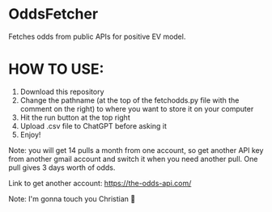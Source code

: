 # OddsFetcher
Fetches odds from public APIs for positive EV model.

# HOW TO USE:
1) Download this repository
2) Change the pathname (at the top of the fetchodds.py file with the comment on the right) to where you want to store it on your computer
3) Hit the run button at the top right
4) Upload .csv file to ChatGPT before asking it
5) Enjoy!

Note: you will get 14 pulls a month from one account, so get another API key from another gmail account and switch it when you need another pull. One pull gives 3 days worth of odds.

Link to get another account: https://the-odds-api.com/

Note: I'm gonna touch you Christian 🥀
